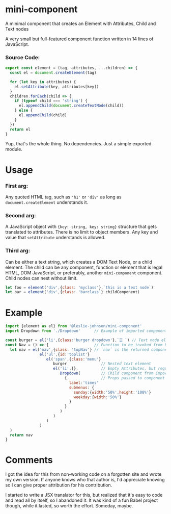 # mini-component
A minimal component that creates an Element with Attributes, Child and Text nodes

A very small but full-featured component function written in 14 lines of
JavaScript.

### Source Code:
```javascript
export const element = (tag, attributes, ...children) => {
  const el = document.createElement(tag)

  for (let key in attributes) {
    el.setAttribute(key, attributes[key])
  }
  children.forEach(child => {
    if (typeof child === 'string') {
      el.appendChild(document.createTextNode(child))
    } else {
      el.appendChild(child)
    }
  })
  return el
}
```
Yup, that's the whole thing. No dependencies. Just a simple exported module.
# Usage
### First arg:
Any quoted HTML tag, such as `'h1'` or `'div'` as long as
`document.createElement` understands it.

### Second arg:
A JavaScript object with `{key: string, key: string}` structure that
gets translated to attributes. There is no limit to object
members. Any key and value that `setAttribute` understands is allowed.

### Third arg:
Can be either a text string, which creates a DOM Text Node, or a child
element. The child can be any component, function or element that is
legal HTML, DOM JavaScript, or preferably, another `mini-component`
component. Child nodes can nest without limit.

```javascript
let foo = element('div',{class: 'myclass'},`this is a text node`)
let bar = element('div',{class: 'barclass'} childComponent)
```
# Example
```javascript
import {element as el} from '@leslie-johnson/mini-component'
import Dropdown from './Dropdown'      // Example of imported component function

const burger = el('li',{class:'burger dropdown'},`☰ `) // Text node element
const Nav = () => {                    // Function to be invoked from higher level
  let nav = el('nav',{class: 'topNav'} // `nav` is the returned component
               el('ul',{id:'toplist'}
                  el('span',{class:'menu'}
                     burger               // Nested text element
                     el('li',{},          // Empty Attributes, but required
                        Dropdown(         // Child component from import
                          {               // Props passed to component
                            label:'times'
                            submenus: {
                              sunday:{width:'50%',height:'100%'}
                              weekday:{width:'50%'}
                            }
                          }
                        )
                     )
                  )
               )
  )
  return nav
}

```
# Comments
I got the idea for this from non-working code on a forgotten
site and wrote my own version. If anyone knows who that author is, I'd
appreciate knowing so I can give proper attribution for his contribution.

I started to write a JSX translator for this, but realized that it's
easy to code and read all by itself, so I abandoned it. It was kind of
a fun Babel project though, while it lasted, so worth the
effort. Someday, maybe.
